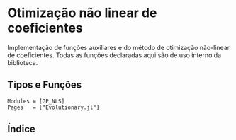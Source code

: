 # Otimização não linear de coeficientes

Implementação de funções auxiliares e do método de otimização não-linear
de coeficientes. Todas as funções declaradas aqui são de uso interno da 
biblioteca.

## Tipos e Funções

```@autodocs
Modules = [GP_NLS]
Pages   = ["Evolutionary.jl"]
```

## Índice

```@index
```